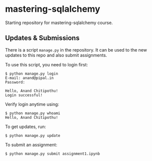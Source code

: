 # mastering-sqlalchemy

Starting repository for mastering-sqlalchemy course.


## Updates & Submissions

There is a script `manage.py` in the repository. It can be used to the new updates to this repo and also submit assignments.

To use this script, you need to login first:

```
$ python manage.py login
E-mail: anand@pipal.in
Password:

Hello, Anand Chitipothu!
Login successful!
```

Verify login anytime using:

```
$ python manage.py whoami
Hello, Anand Chitipothu!
```

To get updates, run:

```
$ python manage.py update
```

To submit an assignment:

```
$ python manage.py submit assignment1.ipynb
```